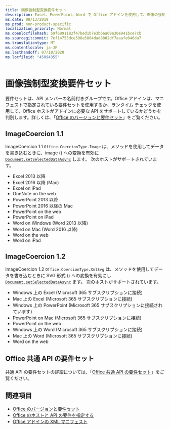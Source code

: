 ```yaml
---
title: 画像強制型変換要件セット
description: Excel、PowerPoint、Word で Office アドインを使用して、画像の強制型変換の要件セットをサポートします。
ms.date: 08/13/2019
ms.prod: non-product-specific
localization_priority: Normal
ms.openlocfilehash: 59f6891182f47bed1b7e3b6aa69a30e941bce7cb
ms.sourcegitcommit: 7ef14753dce598a5804dad8802df7aaafe046da7
ms.translationtype: MT
ms.contentlocale: ja-JP
ms.lasthandoff: 07/10/2020
ms.locfileid: "45094355"
---
```

# <a name="image-coercion-requirement-sets"></a>画像強制型変換要件セット

要件セットは、API メンバーの名前付きグループです。Office アドインは、マニフェストで指定されている要件セットを使用するか、ランタイム チェックを使用して、Office ホストがアドインに必要な API をサポートしているかどうかを判別します。詳しくは、「[Office のバージョンと要件セット](../../develop/office-versions-and-requirement-sets.md)」をご覧ください。

## <a name="imagecoercion-11"></a>ImageCoercion 1.1

ImageCoercion 1.1 `Office.CoercionType.Image` は、メソッドを使用してデータを書き込むときに、image () への変換を有効に [`Document.setSelectedDataAsync`](/javascript/api/office/office.document#setselecteddataasync-data--options--callback-) します。 次のホストがサポートされています。

- Excel 2013 以降
- Excel 2016 以降 (Mac)
- Excel on iPad
- OneNote on the web
- PowerPoint 2013 以降
- PowerPoint 2016 以降の Mac
- PowerPoint on the web
- PowerPoint on iPad
- Word on Windows (Word 2013 以降)
- Word on Mac (Word 2016 以降)
- Word on the web
- Word on iPad

## <a name="imagecoercion-12"></a>ImageCoercion 1.2

ImageCoercion 1.2 `Office.CoercionType.XmlSvg` は、メソッドを使用してデータを書き込むときに SVG 形式 () への変換を有効にし [`Document.setSelectedDataAsync`](/javascript/api/office/office.document#setselecteddataasync-data--options--callback-) ます。 次のホストがサポートされています。

- Windows 上の Excel (Microsoft 365 サブスクリプションに接続)
- Mac 上の Excel (Microsoft 365 サブスクリプションに接続)
- Windows 上の PowerPoint (Microsoft 365 サブスクリプションに接続されています)
- PowerPoint on Mac (Microsoft 365 サブスクリプションに接続)
- PowerPoint on the web
- Windows 上の Word (Microsoft 365 サブスクリプションに接続)
- Mac 上の Word (Microsoft 365 サブスクリプションに接続)
- Word on the web

## <a name="office-common-api-requirement-sets"></a>Office 共通 API の要件セット

共通 API の要件セットの詳細については、「[Office 共通 API の要件セット](office-add-in-requirement-sets.md)」をご覧ください。

## <a name="see-also"></a>関連項目

- [Office のバージョンと要件セット](../../develop/office-versions-and-requirement-sets.md)
- [Office のホストと API の要件を指定する](../../develop/specify-office-hosts-and-api-requirements.md)
- [Office アドインの XML マニフェスト](../../develop/add-in-manifests.md)
